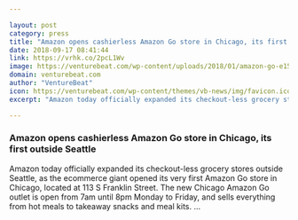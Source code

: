 ```yaml
---

layout: post
category: press
title: "Amazon opens cashierless Amazon Go store in Chicago, its first outside Seattle"
date: 2018-09-17 08:41:44
link: https://vrhk.co/2pcL1Wv
image: https://venturebeat.com/wp-content/uploads/2018/01/amazon-go-e1516568130237.jpg?fit=1200%2C759&strip=all
domain: venturebeat.com
author: "VentureBeat"
icon: https://venturebeat.com/wp-content/themes/vb-news/img/favicon.ico
excerpt: "Amazon today officially expanded its checkout-less grocery stores outside Seattle, as the ecommerce giant opened its very first Amazon Go store in Chicago, located at 113 S Franklin Street. The new Chicago Amazon Go outlet is open from 7am until 8pm Monday to Friday, and sells everything from hot meals to takeaway snacks and meal kits. …"

---
```


### Amazon opens cashierless Amazon Go store in Chicago, its first outside Seattle

Amazon today officially expanded its checkout-less grocery stores outside Seattle, as the ecommerce giant opened its very first Amazon Go store in Chicago, located at 113 S Franklin Street. The new Chicago Amazon Go outlet is open from 7am until 8pm Monday to Friday, and sells everything from hot meals to takeaway snacks and meal kits. …